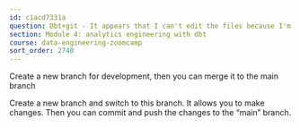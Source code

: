 ```yaml
---
id: c1acd7331a
question: Dbt+git - It appears that I can't edit the files because I'm in read-only mode. Does anyone know how I can change that?
section: Module 4: analytics engineering with dbt
course: data-engineering-zoomcamp
sort_order: 2740
---
```


Create a new branch for development, then you can merge it to the main branch

Create a new branch and switch to this branch. It allows you to make changes. Then you can commit and push the changes to the “main” branch.

